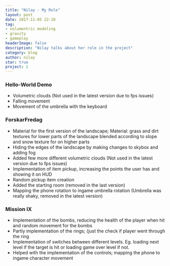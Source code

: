 ```yaml
---
title: "Nilay - My Role"
layout: post
date: 2017-11-05 22:10
tag:
- volumentric modeling
- gravity
- gameplay
headerImage: false
description: "Nilay talks about her role in the project"
category: blog
author: nilay
star: true
project: 1
---
```



### Hello-World Demo
- Volumetric clouds (Not used in the latest version due to fps issues)
- Falling movement
- Movement of the umbrella with the keyboard

### ForskarFredag
- Material for the first version of the landscape; Material: grass and dirt textures for lower parts of the landscape blended according to slope and snow texture for on higher parts
- Hiding the edges of the landscape by making changes to skybox and adding fog
- Added few more different volumetric clouds (Not used in the latest version due to fps issues)
- Implementation of item pickup, increasing the points the user has and showing it on HUD
- Random pickup item creation
- Added the starting room (removed in the last version)
- Mapping the phone rotation to ingame umbrella rotation (Umbrella was really shaky, removed in the latest version)

### Mission IX
- Implementation of the bombs, reducing the health of the player when hit and random movement for the bombs
- Partly implementation of the rings; (just the check if player went through the ring
- Implementation of switches between different levels. Eg. loading next level if the target is hit or loading game over level if not.
- Helped with the implementation of the controls; mapping the phone to ingame character movement

